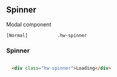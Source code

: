 ## Spinner

Modal component

```code
[Normal]           .hw-spinner
```

### Spinner

```html

  <div class="hw-spinner">Loading</div>

```
